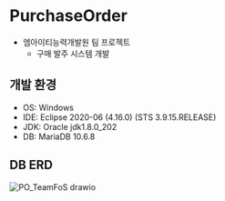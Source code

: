 # PurchaseOrder
- 엠아이티능력개발원 팀 프로젝트
  + 구매 발주 시스템 개발
  
## 개발 환경
- OS: Windows
- IDE: Eclipse 2020-06 (4.16.0) (STS 3.9.15.RELEASE)
- JDK: Oracle jdk1.8.0_202
- DB: MariaDB 10.6.8

## DB ERD
![PO_TeamFoS drawio](https://user-images.githubusercontent.com/106382062/174196332-7ae52d4a-65c4-4865-be76-21e37d652f74.png)
